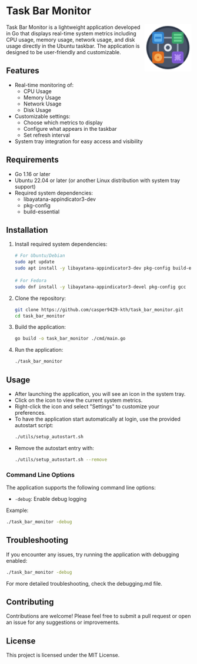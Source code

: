 # Task Bar Monitor

<img src="assets/icons/app-icon.svg" align="right" width="128">

Task Bar Monitor is a lightweight application developed in Go that displays real-time system metrics including CPU usage, memory usage, network usage, and disk usage directly in the Ubuntu taskbar. The application is designed to be user-friendly and customizable.

## Features

- Real-time monitoring of:
  - CPU Usage
  - Memory Usage
  - Network Usage
  - Disk Usage
- Customizable settings:
  - Choose which metrics to display
  - Configure what appears in the taskbar
  - Set refresh interval
- System tray integration for easy access and visibility

## Requirements

- Go 1.16 or later
- Ubuntu 22.04 or later (or another Linux distribution with system tray support)
- Required system dependencies:
  - libayatana-appindicator3-dev
  - pkg-config
  - build-essential

## Installation

1. Install required system dependencies:
   ```bash
   # For Ubuntu/Debian
   sudo apt update
   sudo apt install -y libayatana-appindicator3-dev pkg-config build-essential

   # For Fedora
   sudo dnf install -y libayatana-appindicator3-devel pkg-config gcc
   ```

2. Clone the repository:
   ```bash
   git clone https://github.com/casper9429-kth/task_bar_monitor.git
   cd task_bar_monitor
   ```

3. Build the application:
   ```bash
   go build -o task_bar_monitor ./cmd/main.go
   ```

4. Run the application:
   ```bash
   ./task_bar_monitor
   ```

## Usage

- After launching the application, you will see an icon in the system tray.
- Click on the icon to view the current system metrics.
- Right-click the icon and select "Settings" to customize your preferences.
- To have the application start automatically at login, use the provided autostart script:
  ```bash
  ./utils/setup_autostart.sh
  ```
- Remove the autostart entry with:
  ```bash
  ./utils/setup_autostart.sh --remove
  ```

### Command Line Options

The application supports the following command line options:

- `-debug`: Enable debug logging

Example:
```bash
./task_bar_monitor -debug
```

## Troubleshooting

If you encounter any issues, try running the application with debugging enabled:

```bash
./task_bar_monitor -debug
```

For more detailed troubleshooting, check the debugging.md file.

## Contributing

Contributions are welcome! Please feel free to submit a pull request or open an issue for any suggestions or improvements.

## License

This project is licensed under the MIT License.